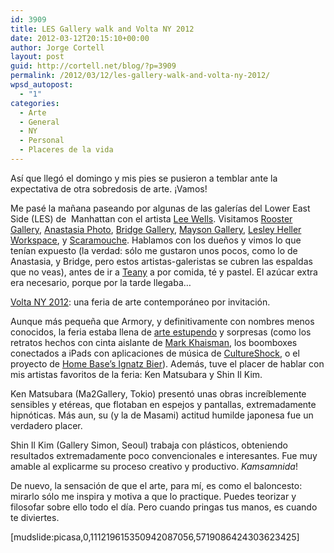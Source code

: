```yaml
---
id: 3909
title: LES Gallery walk and Volta NY 2012
date: 2012-03-12T20:15:10+00:00
author: Jorge Cortell
layout: post
guid: http://cortell.net/blog/?p=3909
permalink: /2012/03/12/les-gallery-walk-and-volta-ny-2012/
wpsd_autopost:
  - "1"
categories:
  - Arte
  - General
  - NY
  - Personal
  - Placeres de la vida
---
```

Así que llegó el domingo y mis pies se pusieron a temblar ante la expectativa de otra sobredosis de arte. ¡Vamos!

Me pasé la mañana paseando por algunas de las galerías del Lower East Side (LES) de  Manhattan con el artista <a title="http://leewells.org/home/" href="http://leewells.org/home/" target="_blank">Lee Wells</a>. Visitamos <a title="http://www.roostergallery.com/" href="http://www.roostergallery.com/" target="_blank">Rooster Gallery</a>, <a title="http://www.anastasia-photo.com/" href="http://www.anastasia-photo.com/" target="_blank">Anastasia Photo</a>, <a title="http://bridgegalleryny.com/home.html" href="http://bridgegalleryny.com/home.html" target="_blank">Bridge Gallery</a>, <a title="http://www.maysongallery.com/" href="http://www.maysongallery.com/" target="_blank">Mayson Gallery</a>, <a title="http://lesleyheller.com/" href="http://lesleyheller.com/" target="_blank">Lesley Heller Workspace</a>, y <a title="http://www.scaramoucheart.com/" href="http://www.scaramoucheart.com/" target="_blank">Scaramouche</a>. Hablamos con los dueños y vimos lo que tenían expuesto (la verdad: sólo me gustaron unos pocos, como lo de Anastasia, y Bridge, pero estos artistas-galeristas se cubren las espaldas que no veas), antes de ir a <a title="https://en.wikipedia.org/wiki/Teany" href="https://en.wikipedia.org/wiki/Teany" target="_blank">Teany</a> a por comida, té y pastel. El azúcar extra era necesario, porque por la tarde llegaba&#8230;

<a title="http://voltashow.com/Home.5726.0.html" href="http://voltashow.com/Home.5726.0.html" target="_blank">Volta NY 2012</a>: una feria de arte contemporáneo por invitación.

Aunque más pequeña que Armory, y definitivamente con nombres menos conocidos, la feria estaba llena de <a title="Volta 2012 Catalogue in PDF" href="http://voltashow.com/fileadmin/volta/VOLTA_NY_2012/Press/VNY_2012_catalog_3_Low.pdf" target="_blank">arte estupendo</a> y sorpresas (como los retratos hechos con cinta aislante de <a title="http://www.khaismanstudio.com/" href="http://www.khaismanstudio.com/" target="_blank">Mark Khaisman</a>, los boomboxes conectados a iPads con aplicaciones de música de <a title="http://www.cultureshockny.com/" href="http://www.cultureshockny.com/" target="_blank">CultureShock</a>, o el proyecto de <a title="http://www.homebaseproject.org/ignatz-bier/" href="http://www.homebaseproject.org/ignatz-bier/" target="_blank">Home Base&#8217;s Ignatz Bier</a>). Además, tuve el placer de hablar con mis artistas favoritos de la feria: Ken Matsubara y Shin Il Kim.

Ken Matsubara (Ma2Gallery, Tokio) presentó unas obras increíblemente sensibles y etéreas, que flotaban en espejos y pantallas, extremadamente hipnóticas. Más aun, su (y la de Masami) actitud humilde japonesa fue un verdadero placer.

Shin Il Kim (Gallery Simon, Seoul) trabaja con plásticos, obteniendo resultados extremadamente poco convencionales e interesantes. Fue muy amable al explicarme su proceso creativo y productivo. _Kamsamnida_!

De nuevo, la sensación de que el arte, para mí, es como el baloncesto: mirarlo sólo me inspira y motiva a que lo practique. Puedes teorizar y filosofar sobre ello todo el día. Pero cuando pringas tus manos, es cuando te diviertes.

[mudslide:picasa,0,111219615350942087056,5719086424303623425]